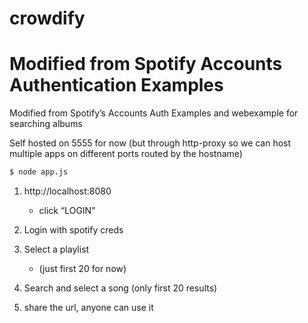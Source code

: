 # crowdify
# Modified from Spotify Accounts Authentication Examples

Modified from Spotify’s Accounts Auth Examples and webexample for searching albums

Self hosted on 5555 for now (but through http-proxy so we can host multiple apps on different ports routed by the hostname)
```bash
$ node app.js
```

1) http://localhost:8080
    - click “LOGIN”
2) Login with spotify creds

3) Select a playlist 
    - (just first 20 for now)
    
4) Search and select a song (only first 20 results)

5) share the url, anyone can use it

